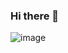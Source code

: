 ### Hi there 👋

![image](https://github.com/user-attachments/assets/8d18ce49-d563-405a-be2b-a86143e16a44)
